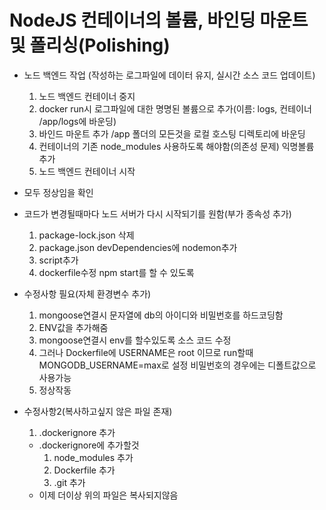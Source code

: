 # NodeJS 컨테이너의 볼륨, 바인딩 마운트 및 폴리싱(Polishing)

- 노드 백엔드 작업 (작성하는 로그파일에 데이터 유지, 실시간 소스 코드 업데이트)

  1. 노드 백엔드 컨테이너 중지
  2. docker run시 로그파일에 대한 명명된 볼륨으로 추가(이름: logs, 컨테이너 /app/logs에 바운딩)
  3. 바인드 마운트 추가 /app 폴더의 모든것을 로컬 호스팅 디렉토리에 바운딩
  4. 컨테이너의 기존 node_modules 사용하도록 해야함(의존성 문제) 익명볼륨 추가
  5. 노드 백엔드 컨테이너 시작

- 모두 정상임을 확인
- 코드가 변경될때마다 노드 서버가 다시 시작되기를 원함(부가 종속성 추가)

  1. package-lock.json 삭제
  2. package.json devDependencies에 nodemon추가
  3. script추가
  4. dockerfile수정 npm start를 할 수 있도록

- 수정사항 필요(자체 환경변수 추가)

  1. mongoose연결시 문자열에 db의 아이디와 비밀번호를 하드코딩함
  2. ENV값을 추가해줌
  3. mongoose연결시 env를 할수있도록 소스 코드 수정
  4. 그러나 Dockerfile에 USERNAME은 root 이므로 run할때 MONGODB_USERNAME=max로 설정 비밀번호의 경우에는 디폴트값으로 사용가능
  5. 정상작동

- 수정사항2(복사하고싶지 않은 파일 존재)
  1. .dockerignore 추가
  - .dockerignore에 추가할것
    1. node_modules 추가
    2. Dockerfile 추가
    3. .git 추가
  - 이제 더이상 위의 파일은 복사되지않음
